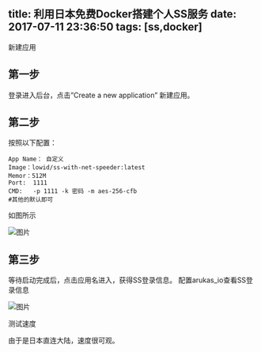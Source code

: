 title: 利用日本免费Docker搭建个人SS服务
date: 2017-07-11 23:36:50
tags: [ss,docker]
---
新建应用

## 第一步

登录进入后台，点击”Create a new application” 新建应用。

## 第二步

按照以下配置：
```
App Name： 自定义
Image：lowid/ss-with-net-speeder:latest
Memor：512M
Port:  1111
CMD:   -p 1111 -k 密码 -m aes-256-cfb
#其他的默认即可
```
如图所示

 ![图片](https://dn-coding-net-production-pp.qbox.me/1f98686c-25e5-4d2b-8c60-641bb4e67cc3.png) 


## 第三步

等待启动完成后，点击应用名进入，获得SS登录信息。
配置arukas_io查看SS登录信息

 ![图片](https://dn-coding-net-production-pp.qbox.me/0ec93b7f-469d-4617-9315-fd80accd02ba.png) 


测试速度

由于是日本直连大陆，速度很可观。

